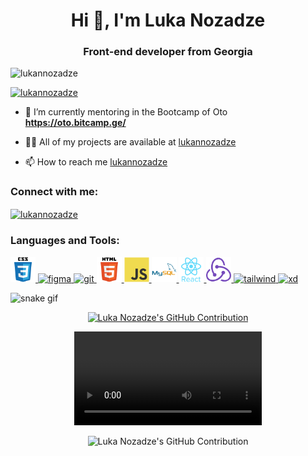 <h1 align="center">Hi 👋, I'm Luka Nozadze</h1>
<h3 align="center">Front-end developer from Georgia</h3>

<p align="left"> <img src="https://komarev.com/ghpvc/?username=lukannozadzeli&label=Profile%20views&color=3f5427&style=plastic" alt="lukannozadze" /> </p>

<p align="left"> <a href="https://github.com/ryo-ma/github-profile-trophy"><img src="https://github-profile-trophy.vercel.app/?username=lukannozadze" alt="lukannozadze" /></a> </p>

- 🌱 I’m currently mentoring in the Bootcamp of Oto **https://oto.bitcamp.ge/**

- 👨‍💻 All of my projects are available at [lukannozadze](https://github.com/lukannozadze)

- 📫 How to reach me [lukannozadze](https://www.linkedin.com/in/luka-nozadze-89659922a/)

<h3 align="left">Connect with me:</h3>
<p align="left">
<a href="https://www.linkedin.com/in/luka-nozadze-89659922a/" target="blank"><img align="center" src="https://raw.githubusercontent.com/rahuldkjain/github-profile-readme-generator/master/src/images/icons/Social/linked-in-alt.svg" alt="lukannozadze" height="30" width="40" /></a>


<h3 align="left">Languages and Tools:</h3>
<p align="left"> <a href="https://www.w3schools.com/css/" target="_blank" rel="noreferrer"> <img src="https://raw.githubusercontent.com/devicons/devicon/master/icons/css3/css3-original-wordmark.svg" alt="css3" width="40" height="40"/> </a> <a href="https://www.figma.com/" target="_blank" rel="noreferrer"> <img src="https://www.vectorlogo.zone/logos/figma/figma-icon.svg" alt="figma" width="40" height="40"/> </a> <a href="https://git-scm.com/" target="_blank" rel="noreferrer"> <img src="https://www.vectorlogo.zone/logos/git-scm/git-scm-icon.svg" alt="git" width="40" height="40"/> </a> <a href="https://www.w3.org/html/" target="_blank" rel="noreferrer"> <img src="https://raw.githubusercontent.com/devicons/devicon/master/icons/html5/html5-original-wordmark.svg" alt="html5" width="40" height="40"/> </a> <a href="https://developer.mozilla.org/en-US/docs/Web/JavaScript" target="_blank" rel="noreferrer"> <img src="https://raw.githubusercontent.com/devicons/devicon/master/icons/javascript/javascript-original.svg" alt="javascript" width="40" height="40"/> </a><a href="https://www.mysql.com/" target="_blank" rel="noreferrer"> <img src="https://raw.githubusercontent.com/devicons/devicon/master/icons/mysql/mysql-original-wordmark.svg" alt="mysql" width="40" height="40"/> </a>  <a href="https://reactjs.org/" target="_blank" rel="noreferrer"> <img src="https://raw.githubusercontent.com/devicons/devicon/master/icons/react/react-original-wordmark.svg" alt="react" width="40" height="40"/> </a> <a href="https://redux.js.org" target="_blank" rel="noreferrer"> <img src="https://raw.githubusercontent.com/devicons/devicon/master/icons/redux/redux-original.svg" alt="redux" width="40" height="40"/> </a> <a href="https://tailwindcss.com/" target="_blank" rel="noreferrer"> <img src="https://www.vectorlogo.zone/logos/tailwindcss/tailwindcss-icon.svg" alt="tailwind" width="40" height="40"/> </a> <a href="https://www.adobe.com/products/xd.html" target="_blank" rel="noreferrer"> <img src="https://cdn.worldvectorlogo.com/logos/adobe-xd.svg" alt="xd" width="40" height="40"/> </a> </p>

![snake gif](https://github.com/lukannozadze/lukannozadze/blob/output/github-contribution-grid-snake.gif)

<p align="center">   
  <a href="https://github.com/lukannozadze"> 
    <img src="https://github-profile-summary-cards.vercel.app/api/cards/profile-details?username=lukannozadze&theme=radical" alt="Luka Nozadze's GitHub Contribution"/>     </a>
</p>
<p align="center">   
  <video src="https://youtu.be/mqCLaWupsTU" controls></video>
</p>

<p align="center">   
  <img src="https://github-readme-streak-stats.herokuapp.com/?user=lukannozadze" alt="Luka Nozadze's GitHub Contribution"/>
</p>
